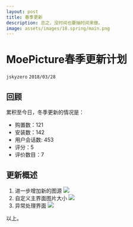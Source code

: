 ```yaml
---
layout: post
title: 春季更新
description: 总之，没时间也要抽时间来做。
image: assets/images/18.spring/main.png
---
```


# MoePicture春季更新计划
`jskyzero` `2018/03/28`

## 回顾

累积至今日，冬季更新的情况是：

+ 购置数：121
+ 安装数：142
+ 用户会话数: 453
+ 评分：5
+ 评价数目：7

## 更新概述

1. 进一步增加新的图源
![]({{site.url}}/{{site.baseurl}}/assets/images/18.spring/1.gif)
2. 自定义主界面图片大小
![]({{site.url}}/{{site.baseurl}}/assets/images/18.spring/2.gif)
3. 异常处理界面
![]({{site.url}}/{{site.baseurl}}/assets/images/18.spring/3.gif)

以上。